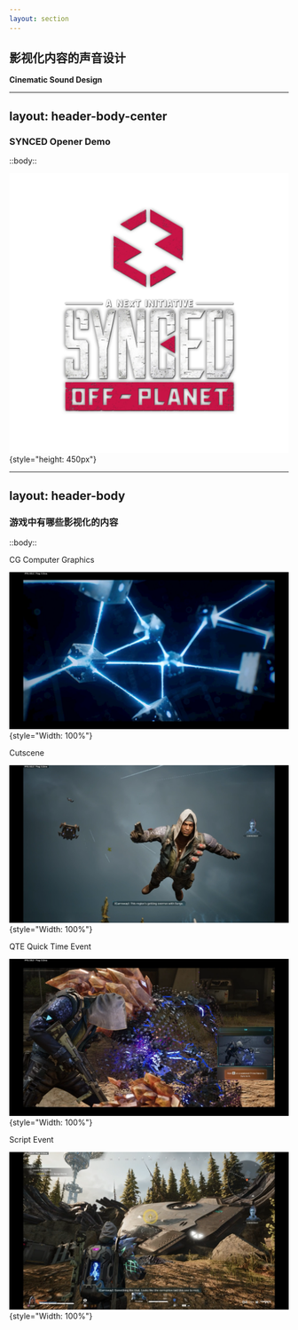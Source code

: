 ```yaml
---
layout: section
---
```


## 影视化内容的声音设计
**Cinematic Sound Design**

<!--
-->

---
layout: header-body-center
---

### SYNCED Opener Demo

::body::

![](/src/cinematic-sound-design/synced_offplanet_logo_W.png){style="height: 450px"}

<!--
- 先观看 SOP Demo 视频，然后再讨论具体内容
-->

---
layout: header-body
---

### 游戏中有哪些影视化的内容

::body::

<div class="grid grid-cols-3 gap-4">

<div>

CG Computer Graphics

![](/src/cinematic-sound-design/SOP_Opener_Demo_01.png){style="Width: 100%"}

</div>

<div>

Cutscene

![](/src/cinematic-sound-design/SOP_Opener_Demo_02.png){style="Width: 100%"}

QTE Quick Time Event

![](/src/cinematic-sound-design/SOP_Opener_Demo_03.png){style="Width: 100%"}

</div>

<div>

Script Event

![](/src/cinematic-sound-design/SOP_Opener_Demo_04.png){style="Width: 100%"}

</div>

</div>

<!--  -->
